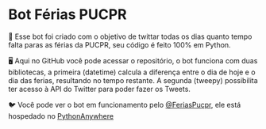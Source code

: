 # Bot Férias PUCPR

🐍 Esse bot foi criado com o objetivo de twittar todas os dias quanto tempo falta paras as férias da PUCPR, seu código é feito 100% em Python.

🖥️ Aqui no GitHub você pode acessar o repositório, o bot funciona com duas bibliotecas, a primeira (datetime) calcula a diferença entre o dia de hoje
e o dia das ferias, resultando no tempo restante. A segunda (tweepy) possibilita ter acesso à API do Twitter para poder fazer os Tweets. 

🐦 Você pode ver o bot em funcionamento pelo [@FeriasPucpr](https://twitter.com/FeriasPucpr), ele está hospedado no [PythonAnywhere](https://www.pythonanywhere.com/)
